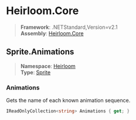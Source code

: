 # Heirloom.Core

> **Framework**: .NETStandard,Version=v2.1  
> **Assembly**: [Heirloom.Core][0]  

## Sprite.Animations

> **Namespace**: [Heirloom][0]  
> **Type**: [Sprite][1]  

### Animations

Gets the name of each known animation sequence.

```cs
IReadOnlyCollection<string> Animations { get; }
```

[0]: ../Heirloom.Core.md
[1]: Heirloom.Sprite.md
